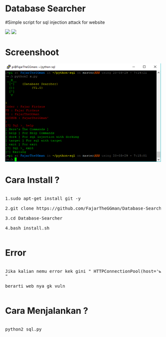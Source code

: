# Database Searcher
#Simple script for sql injection attack for website

![](https://img.shields.io/badge/Language-Python2-Yellow) ![](https://img.shields.io/badge/Version-1.0-lime)

# Screenshoot

![alt-text](https://github.com/FajarTheGGman/Database-Searcher/blob/master/.img/Capture.PNG)

# Cara Install ?

<pre>

1.sudo apt-get install git -y

2.git clone https://github.com/FajarTheGGman/Database-Searcher

3.cd Database-Searcher

4.bash install.sh

</pre>

# Error

<pre>

Jika kalian nemu error kek gini " HTTPConnectionPool(host='www.matrixbuild.in', port=80): Max retries exceeded with url: /products.php?id=5%20AND%20(SELECT%20IF(length(%22a%22)%20=%201,sleep(1),%22Null%22)) (Caused by NewConnectionError('<urllib3.connection.HTTPConnection object at 0x7367f370>: Failed to establish a new connection: [Errno 110] Connection timed out',))
"

berarti web nya gk vuln

</pre>


# Cara Menjalankan ?

<pre>

python2 sql.py

</pre>

